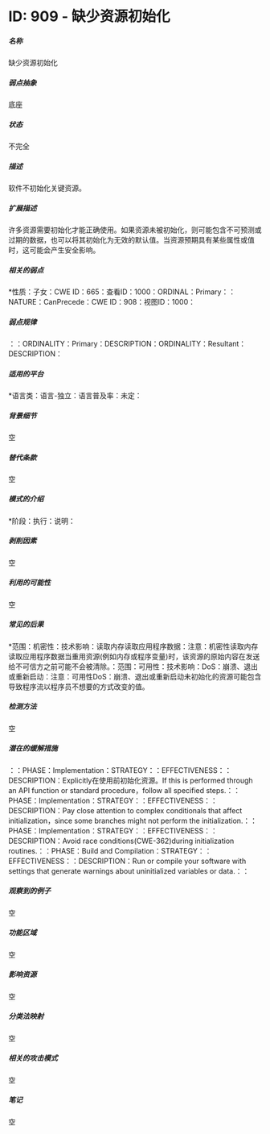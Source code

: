 # ID: 909 - 缺少资源初始化
<h5>名称</h5>缺少资源初始化
<h5>弱点抽象</h5>底座
<h5>状态</h5>不完全
<h5>描述</h5>软件不初始化关键资源。
<h5>扩展描述</h5>许多资源需要初始化才能正确使用。如果资源未被初始化，则可能包含不可预测或过期的数据，也可以将其初始化为无效的默认值。当资源预期具有某些属性或值时，这可能会产生安全影响。
<h5>相关的弱点</h5>*性质：子女：CWE ID：665：查看ID：1000：ORDINAL：Primary：：NATURE：CanPrecede：CWE ID：908：视图ID：1000：
<h5>弱点规律</h5>：：ORDINALITY：Primary：DESCRIPTION：ORDINALITY：Resultant：DESCRIPTION：
<h5>适用的平台</h5>*语言类：语言-独立：语言普及率：未定：
<h5>背景细节</h5>空
<h5>替代条款</h5>空
<h5>模式的介绍</h5>*阶段：执行：说明：
<h5>剥削因素</h5>空
<h5>利用的可能性</h5>空
<h5>常见的后果</h5>*范围：机密性：技术影响：读取内存读取应用程序数据：注意：机密性读取内存读取应用程序数据当重用资源(例如内存或程序变量)时，该资源的原始内容在发送给不可信方之前可能不会被清除。：范围：可用性：技术影响：DoS：崩溃、退出或重新启动：注意：可用性DoS：崩溃、退出或重新启动未初始化的资源可能包含导致程序流以程序员不想要的方式改变的值。
<h5>检测方法</h5>空
<h5>潜在的缓解措施</h5>：：PHASE：Implementation：STRATEGY：：EFFECTIVENESS：：DESCRIPTION：Explicitly在使用前初始化资源。If this is performed through an API function or standard procedure，follow all specified steps.：：PHASE：Implementation：STRATEGY：：EFFECTIVENESS：：DESCRIPTION：Pay close attention to complex conditionals that affect initialization，since some branches might not perform the initialization.：：PHASE：Implementation：STRATEGY：：EFFECTIVENESS：：DESCRIPTION：Avoid race conditions(CWE-362)during initialization routines.：：PHASE：Build and Compilation：STRATEGY：：EFFECTIVENESS：：DESCRIPTION：Run or compile your software with settings that generate warnings about uninitialized variables or data.：：
<h5>观察到的例子</h5>空
<h5>功能区域</h5>空
<h5>影响资源</h5>空
<h5>分类法映射</h5>空
<h5>相关的攻击模式</h5>空
<h5>笔记</h5>空

